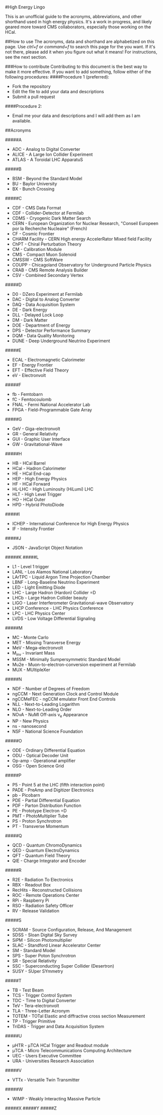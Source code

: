 #High Energy Lingo

This is an unofficial guide to the acronyms, abbreviations, and other shorthand used in high energy physics. It's a work in progress, and likely geared more toward CMS collaborators, especially those working on the HCal.


##How to use
The acronyms, data and shorthand are alphabetized on this page. Use *ctrl+f* or *command+f* to search this page for the you want. If it's not there, please add it when you figure out what it means! For instructions, see the next section.

###How to contribute
Contributing to this document is the best way to make it more effective. If you want to add something, follow either of the following procedures:
####Procedure 1 (preferred):
* Fork the repository
* Edit the file to add your data and descriptions
* Submit a pull request

####Procedure 2:
* Email me your data and descriptions and I will add them as I am available.

##Acronyms

#####A
* ADC - Analog to Digital Converter
* ALICE - A Large Ion Collider Experiment
* ATLAS - A Toroidal LHC ApparatuS

#####B
* BSM - Beyond the Standard Model
* BU - Baylor University
* BX - Bunch Crossing

#####C
* CDF - CMS Data Format
* CDF - Collider-Detector at Fermilab
* CDMS - Cryogenic Dark Matter Search
* CERN - European Organization for Nuclear Research, "Conseil Europeen por la Recherche Nucleaire" (French)
* CF - Cosmic Frontier
* CHARM Facility - CERN High energy AccelerRator Mixed field Facility
* ChPT - Chiral Perturbation Theory
* CM - Calibration Module
* CMS - Compact Muon Solenoid
* CMSSW - CMS SoftWare
* COUPP - Chicagoland Observatory for Underground Particle Physics
* CRAB - CMS Remote Analysis Builder
* CSV - Combined Secondary Vertex

#####D
* D0 - DZero Experiment at Fermilab
* DAC - Digital to Analog Converter
* DAQ - Data Acquisition System
* DE - Dark Energy
* DLL - Delayed Lock Loop
* DM - Dark Matter
* DOE - Department of Energy
* DPS - Detector Performance Summary
* DQM - Data Quality Monitoring
* DUNE - Deep Underground Neutrino Experiment

#####E
* ECAL - Electromagnetic Calorimeter
* EF - Energy Frontier
* EFT - Effective Field Theory
* eV - Electronvolt

#####F
* fb - Femtobarn
* fC - Femtocoulomb
* FNAL - Fermi National Accelerator Lab
* FPGA - Field-Programmable Gate Array

#####G
* GeV - Giga-electronvolt
* GR - General Relativity
* GUI - Graphic User Interface
* GW - Gravitational-Wave

#####H
* HB - HCal Barrel
* HCal - Hadron Calorimeter
* HE - HCal End-cap
* HEP - High Energy Physics
* HF - HCal Forward
* HL-LHC - High Luminosity (HiLumi) LHC
* HLT - High Level Trigger
* HO - HCal Outer
* HPD - Hybrid PhotoDiode

#####I
* ICHEP - International Conference for High Energy Physics
* IF - Intensity Frontier

#####J
* JSON - JavaScript Object Notation

#####K
#####L
* L1 - Level 1 trigger
* LANL - Los Alamos National Laboratory
* LArTPC - Liquid Argon Time Projection Chamber
* LBNF - Long-Baseline Neutrino Experiment
* LED - Light Emitting Diode
* LHC - Large Hadron (Hardon) Collider =D
* LHCb - Large Hadron Collider beauty
* LIGO - Laser Interferometer Gravitational-wave Observatory
* LHCP Conference - LHC Physics Conference
* LPC - LHC Physics Center
* LVDS - Low Voltage Differential Signaling

#####M
* MC - Monte Carlo
* MET - Missing Transverse Energy
* MeV - Mega-electronvolt
* M<sub>inv</sub> - Invariant Mass
* MSSM - Minimally Sumpersymmetric Standard Model
* Mu2e - Muon-to-electron-conversion experiment at Fermilab
* MUX - MUltipleXer

#####N
* NDF - Number of Degrees of Freedom
* ngCCM - Next Generation Clock and Control Module
* ngCCMeFEC - ngCCM emulator Front End Controls
* NLL - Next-to-Leading Logarithm
* NLO - Next-to-Leading Order
* NOvA - NuMI Off-axis v<sub>e</sub> Appearance
* NP - New Physics
* ns - nanosecond
* NSF - National Science Foundation

#####O
* ODE - Ordinary Differential Equation
* ODU - Optical Decoder Unit
* Op-amp - Operational amplifier
* OSG - Open Science Grid

#####P
* P5 - Point 5 at the LHC (fifth interaction point)
* PADE - PreAmp and Digitizer Electronics
* pb - Picobarn
* PDE - Partial Differential Equation
* PDF - Parton Distribution Function
* PE - Prototype Electron =D
* PMT - PhotoMultiplier Tube
* PS - Proton Synchrotron
* PT - Transverse Momentum

#####Q
* QCD - Quantum ChromoDynamics
* QED - Quantum ElectroDynamics
* QFT - Quantum Field Theory
* QIE - Charge Integrator and Encoder

#####R
* R2E - Radiation To Electronics
* RBX - Readout Box
* RecHits - Reconstructed Collisions
* ROC - Remote Operations Center
* RPi - Raspberry Pi
* RSO - Radiation Safety Officer
* RV - Release Validation

#####S
* SCRAM - Source Configuration, Release, And Management
* SDSS - Sloan Digital Sky Survey
* SiPM - Silicon Photomultiplier
* SLAC - Standford Linear Accelerator Center
* SM - Standard Model
* SPS - Super Poton Synchrotron
* SR - Special Relativity
* SSC - Superconducting Super Collider (Desertron)
* SUSY - SUper SYmmetry

#####T
* TB - Test Beam
* TCS - Trigger Control System
* TDC - Time to Digital Converter
* TeV - Tera-electronvolt
* TLA - Three-Letter Acronym
* TOTEM - TOTal Elastic and diffractive cross section Measurement
* TP - Trigger Primitive
* TriDAS - Trigger and Data Acquisition System

#####U
* μHTR - μTCA HCal Trigger and Readout module
* μTCA - Micro Telecommunications Computing Architecture
* UEC - Users Executive Committee
* URA - Universities Research Association

#####V
* VTTx - Versatile Twin Transmitter

#####W
* WIMP - Weakly Interacting Massive Particle

#####X
#####Y
#####Z
